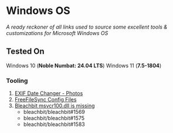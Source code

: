 # Windows OS

_A ready reckoner of all links used to source some excellent tools & customizations for Microsoft Windows OS_

## Tested On

Windows 10 (**Noble Numbat: 24.04 LTS**)
Windows 11 (**7.5-1804**)

### Tooling

1. [EXIF Date Changer - Photos](https://www.relliksoftware.com/exifdatechanger/#pricing)
1. [FreeFileSync Config Files](https://freefilesync.org/manual.php?topic=expert-settings)
1. [Bleachbit  msvcr100.dll is missing](https://www.bleachbit.org/news/bleachbit-460#known_issues)
   - bleachbit/bleachbit#1569
   - bleachbit/bleachbit#1575
   - bleachbit/bleachbit#1583
